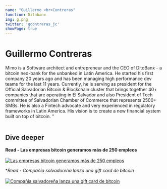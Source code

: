 ```yaml
---
name: "Guillermo <br>Contreras"
function: Ditobanx
img: g.png
twitter: 'gcontreras_jc'
showPage: true
---
```


# Guillermo Contreras

Mimo is a Software architect and entrepreneur and the CEO of DitoBanx - a bitcoin neo-bank for the unbanked in Latin America. He started his first company 20 years ago and has been managing high performance dev teams for the last 11 years. Currently, he is serving as president for the Official Salvadorian Bitcoin & Blockchain cluster that brings together 40+ companies that are operating in El Salvador and also President of Tech committee of Salvadorian Chamber of Commerce that represents 2500+ SMBs. He is also a Fintech advocate and very experienced in regulatory frameworks in Latin America. His vision is to create a new financial system built on top of bitcoin. "
<br><br>

## Dive deeper


<div class="grid grid-cols-2 gap-5">
<div class="p-3 my-2">

**Read - Las empresas bitcoin generamos más de 250 empleos**  <br><br>
[![Las empresas bitcoin generamos más de 250 empleos](/content/g1.png)](https://diarioelsalvador.com/las-empresas-bitcoin-generamos-mas-de-250-empleos-guillermo-contreras-criptoempresario-salvadoreno/269987/)
</div>

<div class="p-3 my-2">

**Read - Compañía salvadoreña lanza una gift card de bitcoin*  <br><br>
[![Compañía salvadoreña lanza una gift card de bitcoin](/content/g2.png)](https://diarioelsalvador.com/compania-salvadorena-lanza-una-gift-card-de-bitcoin/265790/)
</div>

</div>

<br>




